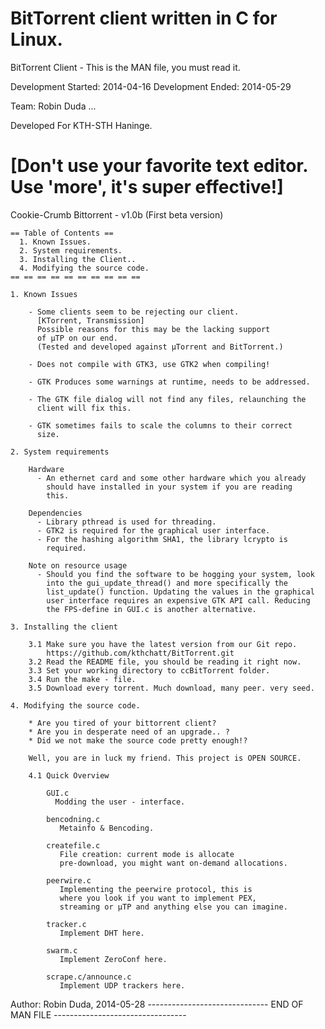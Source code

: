 ﻿BitTorrent client written in C for Linux.
================================================================================
BitTorrent Client - This is the MAN file, you must read it.

Development Started: 2014-04-16
Development Ended:   2014-05-29

Team:
	Robin Duda
	<insert name>...

Developed For KTH-STH Haninge.

   [Don't use your favorite text editor. Use 'more', it's super effective!]
================================================================================

Cookie-Crumb Bittorrent - v1.0b (First beta version)

    == Table of Contents ==
      1. Known Issues.
      2. System requirements.
      3. Installing the Client..
      4. Modifying the source code.
    == == == == == == == == == ==

	1. Known Issues

		- Some clients seem to be rejecting our client. 
		  [KTorrent, Transmission]
		  Possible reasons for this may be the lacking support 
		  of µTP on our end.
		  (Tested and developed against µTorrent and BitTorrent.)

		- Does not compile with GTK3, use GTK2 when compiling!

		- GTK Produces some warnings at runtime, needs to be addressed.

		- The GTK file dialog will not find any files, relaunching the
		  client will fix this.

		- GTK sometimes fails to scale the columns to their correct 
		  size.

	2. System requirements

		Hardware
		  - An ethernet card and some other hardware which you already
		    should have installed in your system if you are reading
		    this.
		
		Dependencies
		  - Library pthread is used for threading.
		  - GTK2 is required for the graphical user interface.
		  - For the hashing algorithm SHA1, the library lcrypto is
		    required.

		Note on resource usage
		  - Should you find the software to be hogging your system, look
		    into the gui_update_thread() and more specifically the 
		    list_update() function. Updating the values in the graphical
		    user interface requires an expensive GTK API call. Reducing 
		    the FPS-define in GUI.c is another alternative.

	3. Installing the client

		3.1 Make sure you have the latest version from our Git repo.
			https://github.com/kthchatt/BitTorrent.git
		3.2 Read the README file, you should be reading it right now.
		3.3 Set your working directory to ccBitTorrent folder.
		3.4 Run the make - file.
		3.5 Download every torrent. Much download, many peer. very seed.

	4. Modifying the source code.

		* Are you tired of your bittorrent client?
		* Are you in desperate need of an upgrade.. ?
		* Did we not make the source code pretty enough!? 

		Well, you are in luck my friend. This project is OPEN SOURCE.

		4.1 Quick Overview

			GUI.c
			  Modding the user - interface.
		
			bencodning.c
			   Metainfo & Bencoding.
			
			createfile.c
			   File creation: current mode is allocate 
			   pre-download, you might want on-demand allocations.
			
			peerwire.c
			   Implementing the peerwire protocol, this is
			   where you look if you want to implement PEX,
			   streaming or µTP and anything else you can imagine.
			
			tracker.c
			   Implement DHT here.

			swarm.c
			   Implement ZeroConf here.
			   
			scrape.c/announce.c
			   Implement UDP trackers here.
			

Author: Robin Duda, 2014-05-28
------------------------------ END OF MAN FILE ---------------------------------




